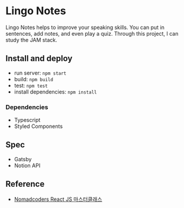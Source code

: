 # Lingo Notes
Lingo Notes helps to improve your speaking skills.
You can put in sentences, add notes, and even play a quiz.
Through this project, I can study the JAM stack.

## Install and deploy
* run server: `npm start`
* build: `npm build`
* test: `npm test`
* install dependencies: `npm install`

### Dependencies
* Typescript
* Styled Components

## Spec
* Gatsby
* Notion API

## Reference
- [Nomadcoders React JS 마스터클래스](https://nomadcoders.co/react-masterclass)